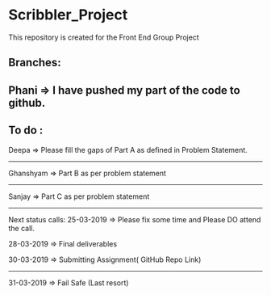# Scribbler_Project
This repository is created for the Front End Group Project 

Branches:
------



Phani => I have pushed my part of the code to github.
-------------


To do :
----------------

Deepa => Please fill the gaps of Part A as defined in Problem Statement.

-----------

Ghanshyam => Part B as per problem statement

-------------

Sanjay => Part C as per problem statement

------------



Next status calls:
25-03-2019 => Please fix some time and Please DO attend the call.

28-03-2019 => Final deliverables

30-03-2019 => Submitting Assignment( GitHub Repo Link)

---------------



31-03-2019 => Fail Safe (Last resort)
